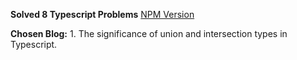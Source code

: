 **Solved 8 Typescript Problems** [NPM Version](https://img.shields.io/npm/v/typescript?style=plastic&label=Typescript&labelColor=%233178C6&color=%23888888)

**Chosen Blog:** 1. The significance of union and intersection types in Typescript.
